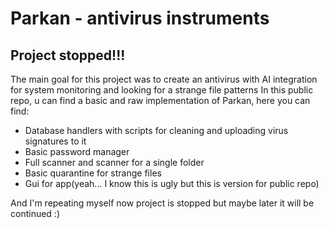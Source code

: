 # Parkan - antivirus instruments
## Project stopped!!!

The main goal for this project was to create an antivirus with AI integration for system monitoring and looking for a strange file patterns
In this public repo, u can find a basic and raw implementation of Parkan, here you can find:

- Database handlers with scripts for cleaning and uploading virus signatures to it
- Basic password manager
- Full scanner and scanner for a single folder
- Basic quarantine for strange files
- Gui for app(yeah... I know this is ugly but this is version for public repo)

And I'm repeating myself now project is stopped but maybe later it will be continued :)
